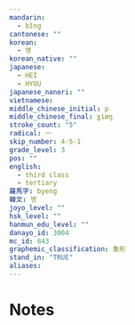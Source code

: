 ```yaml
---
mandarin:
  - bǐng
cantonese: ""
korean:
  - 병
korean_native: ""
japanese:
  - HEI
  - HYOU
japanese_nanori: ""
vietnamese:
middle_chinese_initial: p
middle_chinese_final: ɣiæŋ
stroke_count: "5"
radical: 一
skip_number: 4-5-1
grade_level: 3
pos: ""
english:
  - third class
  - tertiary
羅馬字: byeng
韓文: 병
joyo_level: ""
hsk_level: ""
hanmun_edu_level: ""
danayo_id: 3004
mc_id: 843
graphemic_classification: 象形
stand_in: "TRUE"
aliases:
---
```


# Notes
